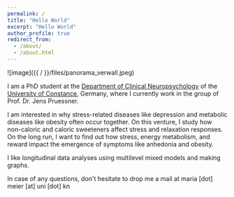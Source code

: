 ```yaml
---
permalink: /
title: "Hello World"
excerpt: "Hello World"
author_profile: true
redirect_from: 
  - /about/
  - /about.html
---
```


![image]({{ / }}/files/panorama_verwall.jpeg)

I am a PhD student at the [Department of Clinical Neuropsychology](https://www.psychologie.uni-konstanz.de/pruessner/) of the [University of Constance](https://www.uni-konstanz.de), Germany, where I currently work in the group of Prof. Dr. Jens Pruessner. 

I am interested in why stress-related diseases like depression and metabolic diseases like obesity often occur together. On this venture, I study how non-caloric and caloric sweeteners affect stress and relaxation responses. On the long run, I want to find out how  stress, energy metabolism, and reward impact the emergence of symptoms like anhedonia and obesity.

I like longitudinal data analyses using multilevel mixed models and making graphs. 

In case of any questions, don't hesitate to drop me a mail at maria [dot] meier [at] uni [dot] kn